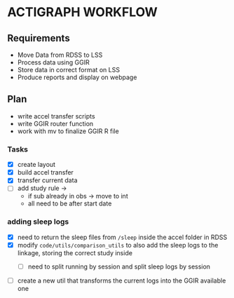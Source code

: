 # ACTIGRAPH WORKFLOW


## Requirements
- Move Data from RDSS to LSS
- Process data using GGIR
- Store data in correct format on LSS
- Produce reports and display on webpage

## Plan
- write accel transfer scripts
- write GGIR router function
- work with mv to finalize GGIR R file


### Tasks
- [x] create layout
- [x] build accel transfer
- [x] transfer current data
- [ ] add study rule ->
    - if sub already in obs -> move to int 
    - all need to be after start date 

### adding sleep logs
- [x] need to return the sleep files from `/sleep` inside the accel folder in RDSS
- [x] modify `code/utils/comparison_utils` to also add the sleep logs to the linkage, storing the correct study inside
    - [ ] need to split running by session and split sleep logs by session
    


- [ ] create a new util that transforms the current logs into the GGIR available one
